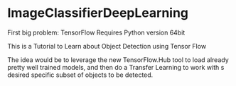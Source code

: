 # ImageClassifierDeepLearning

First big problem:
TensorFlow Requires Python version 64bit

This is a Tutorial to Learn about Object Detection using Tensor Flow

The idea would be to leverage the new TensorFlow.Hub tool to load already pretty well trained models, and then do a Transfer Learning to work with s desired specific subset of objects to be detected.
